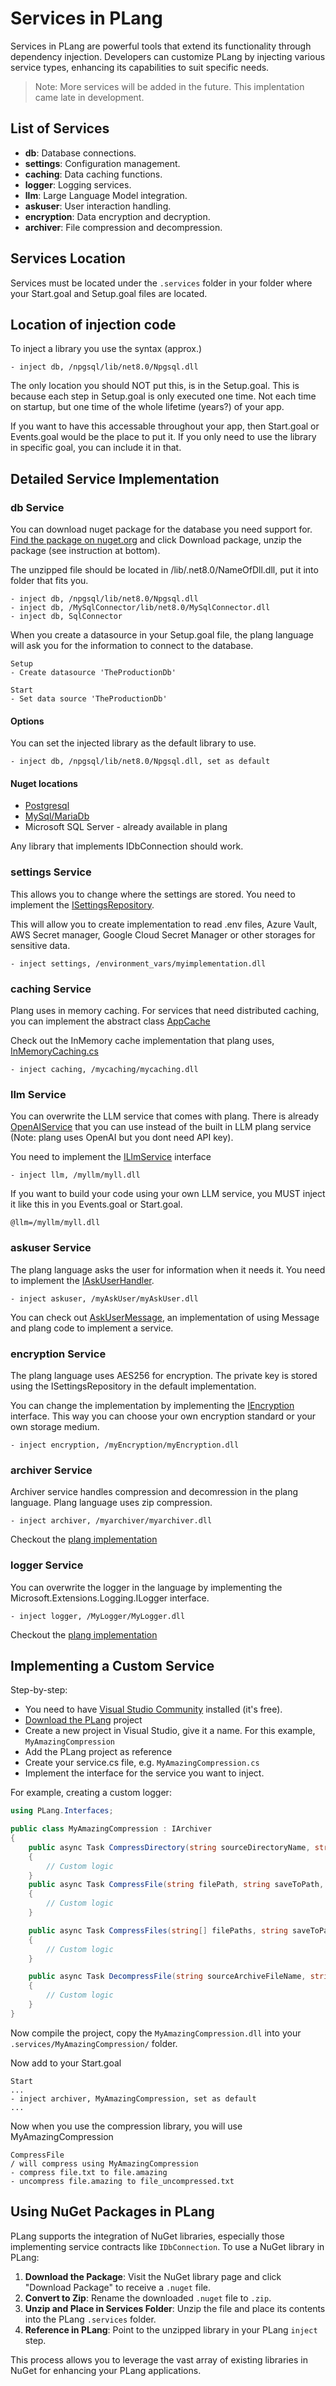 # Services in PLang

Services in PLang are powerful tools that extend its functionality through dependency injection. Developers can customize PLang by injecting various service types, enhancing its capabilities to suit specific needs.

> Note: More services will be added in the future. This implentation came late in development.

## List of Services
- **db**: Database connections.
- **settings**: Configuration management.
- **caching**: Data caching functions.
- **logger**: Logging services.
- **llm**: Large Language Model integration.
- **askuser**: User interaction handling.
- **encryption**: Data encryption and decryption.
- **archiver**: File compression and decompression.

## Services Location
Services must be located under the `.services` folder in your folder where your Start.goal and Setup.goal files are located.

## Location of injection code

To inject a library you use the syntax (approx.)
```plang
- inject db, /npgsql/lib/net8.0/Npgsql.dll
```
The only location you should NOT put this, is in the Setup.goal. This is because each step in Setup.goal is only executed one time. Not each time on startup, but one time of the whole lifetime (years?) of your app.

If you want to have this accessable throughout your app, then Start.goal or Events.goal would be the place to put it. If you only need to use the library in specific goal, you can include it in that.


## Detailed Service Implementation

### db Service
You can download nuget package for the database you need support for. [Find the package on nuget.org](https://www.nuget.org/) and click Download package, unzip the package (see instruction at bottom). 

The unzipped file should be located in /lib/.net8.0/NameOfDll.dll, put it into  folder that fits you.

```plang
- inject db, /npgsql/lib/net8.0/Npgsql.dll
- inject db, /MySqlConnector/lib/net8.0/MySqlConnector.dll
- inject db, SqlConnector
```

When you create a datasource in your Setup.goal file, the plang language will ask you for the information to connect to the database.

```plang
Setup
- Create datasource 'TheProductionDb'
```

```plang
Start
- Set data source 'TheProductionDb'
```
#### Options
You can set the injected library as the default library to use. 
```plang
- inject db, /npgsql/lib/net8.0/Npgsql.dll, set as default
```

#### Nuget locations
- [Postgresql](https://www.nuget.org/packages/Npgsql)
- [MySql/MariaDb](https://www.nuget.org/packages/MySqlConnector)
- Microsoft SQL Server - already available in plang

Any library that implements IDbConnection should work.

### settings Service

This allows you to change where the settings are stored. You need to implement the [ISettingsRepository](https://github.com/PLangHQ/plang/blob/main/PLang/Interfaces/ISettingsRepository.cs). 

This will allow you to create implementation to read .env files, Azure Vault, AWS Secret manager, Google Cloud Secret Manager or other storages for sensitive data.

```plang
- inject settings, /environment_vars/myimplementation.dll
```
### caching Service

Plang uses in memory caching. For services that need distributed caching, you can implement the abstract class [AppCache](https://github.com/PLangHQ/plang/blob/main/PLang/Interfaces/IAppCache.cs)

Check out the InMemory cache implementation that plang uses, [InMemoryCaching.cs](https://github.com/PLangHQ/plang/blob/main/PLang/Services/CachingService/InMemoryCaching.cs)

```plang
- inject caching, /mycaching/mycaching.dll
```

### llm Service

You can overwrite the LLM service that comes with plang. There is already [OpenAIService](https://github.com/PLangHQ/services/blob/main/OpenAiService/OpenAiService.cs) that you can use instead of the built in LLM plang service (Note: plang uses OpenAI but you dont need API key).

You need to implement the [ILlmService](https://github.com/PLangHQ/plang/blob/main/PLang/Interfaces/ILlmService.cs) interface

```plang
- inject llm, /myllm/myll.dll
```

If you want to build your code using your own LLM service, you MUST inject it like this in you Events.goal or Start.goal.

```plang
@llm=/myllm/myll.dll
```

### askuser Service

The plang language asks the user for information when it needs it. You need to implement the [IAskUserHandler](https://github.com/PLangHQ/plang/blob/main/PLang/Interfaces/IAskUserHandler.cs).

```plang
- inject askuser, /myAskUser/myAskUser.dll
```

You can check out [AskUserMessage](https://github.com/PLangHQ/services/tree/main/PLang.AskUserMessage), an implementation of using Message and plang code to implement a service. 

### encryption Service

The plang language uses AES256 for encryption. The private key is stored using the ISettingsRepository in the default implementation. 

You can change the implementation by implementing the [IEncryption](https://github.com/PLangHQ/plang/blob/main/PLang/Interfaces/IEncryptionService.cs) interface. This way you can choose your own encryption standard or your own storage medium.

```plang
- inject encryption, /myEncryption/myEncryption.dll
```

### archiver Service

Archiver service handles compression and decomression in the plang language. Plang language uses zip compression.

```plang
- inject archiver, /myarchiver/myarchiver.dll
```
Checkout the [plang implementation](https://github.com/PLangHQ/plang/blob/main/PLang/Services/ArchiveService/ZipArchive.cs)

### logger Service

You can overwrite the logger in the language by implementing the Microsoft.Extensions.Logging.ILogger interface.

```plang
- inject logger, /MyLogger/MyLogger.dll
```
Checkout the [plang implementation](https://github.com/PLangHQ/plang/blob/main/PLang/Services/LoggerService/Logger.cs)

## Implementing a Custom Service

Step-by-step:

- You need to have [Visual Studio Community](https://visualstudio.microsoft.com/vs/community/) installed (it's free). 
- [Download the PLang](https://github.com/PLangHQ/plang/tree/main) project
- Create a new project in Visual Studio, give it a name. For this example, `MyAmazingCompression`
- Add the PLang project as reference 
- Create your service.cs file, e.g. `MyAmazingCompression.cs`
- Implement the interface for the service you want to inject.

For example, creating a custom logger:

```csharp
using PLang.Interfaces;

public class MyAmazingCompression : IArchiver
{
    public async Task CompressDirectory(string sourceDirectoryName, string destinationArchiveFileName, int compressionLevel = 0, bool includeBaseDirectory = true)
	{		
        // Custom logic
    }
    public async Task CompressFile(string filePath, string saveToPath, int compressionLevel = 0)
    {
        // Custom logic
    }

    public async Task CompressFiles(string[] filePaths, string saveToPath, int compressionLevel = 0)
    {
        // Custom logic
    }

    public async Task DecompressFile(string sourceArchiveFileName, string destinationDirectoryName, bool overwrite = false)
    {
        // Custom logic
    }
}
```
Now compile the project, copy the `MyAmazingCompression.dll` into your `.services/MyAmazingCompression/` folder.

Now add to your Start.goal
```plang
Start
...
- inject archiver, MyAmazingCompression, set as default
...
```

Now when you use the compression library, you will use MyAmazingCompression
```plang
CompressFile
/ will compress using MyAmazingCompression
- compress file.txt to file.amazing 
- uncompress file.amazing to file_uncompressed.txt
```

## Using NuGet Packages in PLang

PLang supports the integration of NuGet libraries, especially those implementing service contracts like `IDbConnection`. To use a NuGet library in PLang:

1. **Download the Package**: Visit the NuGet library page and click "Download Package" to receive a `.nuget` file.
2. **Convert to Zip**: Rename the downloaded `.nuget` file to `.zip`.
3. **Unzip and Place in Services Folder**: Unzip the file and place its contents into the PLang `.services` folder.
4. **Reference in PLang**: Point to the unzipped library in your PLang `inject` step.

This process allows you to leverage the vast array of existing libraries in NuGet for enhancing your PLang applications.
